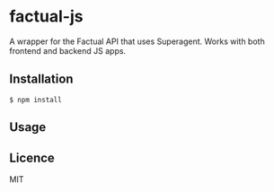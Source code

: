 # factual-js

A wrapper for the Factual API that uses Superagent.  Works with both frontend and backend JS apps.

## Installation

```
$ npm install
```

## Usage


## Licence

MIT
